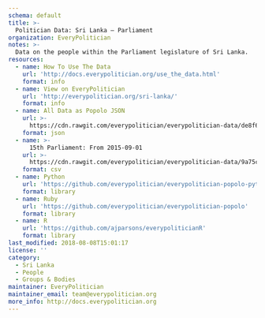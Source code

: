 ```yaml
---
schema: default
title: >-
  Politician Data: Sri Lanka — Parliament
organization: EveryPolitician
notes: >-
  Data on the people within the Parliament legislature of Sri Lanka.
resources:
  - name: How To Use The Data
    url: 'http://docs.everypolitician.org/use_the_data.html'
    format: info
  - name: View on EveryPolitician
    url: 'http://everypolitician.org/sri-lanka/'
    format: info
  - name: All Data as Popolo JSON
    url: >-
      https://cdn.rawgit.com/everypolitician/everypolitician-data/de8f614227529cfd93a9c7dc0233d65794144817/data/Sri_Lanka/Parliament/ep-popolo-v1.0.json
    format: json
  - name: >-
      15th Parliament: From 2015-09-01
    url: >-
      https://cdn.rawgit.com/everypolitician/everypolitician-data/9a75c94fb3f01a45e5616242dec9743ba96f137f/data/Sri_Lanka/Parliament/term-15.csv
    format: csv
  - name: Python
    url: 'https://github.com/everypolitician/everypolitician-popolo-python'
    format: library
  - name: Ruby
    url: 'https://github.com/everypolitician/everypolitician-popolo'
    format: library
  - name: R
    url: 'https://github.com/ajparsons/everypoliticianR'
    format: library
last_modified: 2018-08-08T15:01:17
license: ''
category:
  - Sri Lanka
  - People
  - Groups & Bodies
maintainer: EveryPolitician
maintainer_email: team@everypolitician.org
more_info: http://docs.everypolitician.org
---
```


